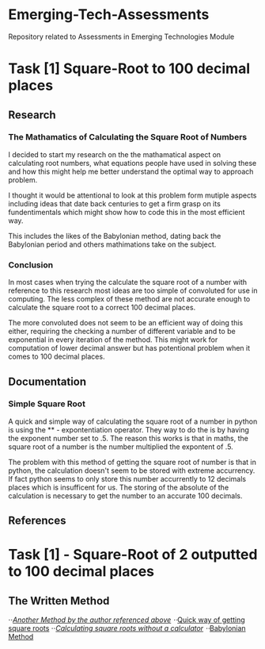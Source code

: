 # Emerging-Tech-Assessments
Repository related to Assessments in Emerging Technologies Module

# Task [1] Square-Root to 100 decimal places

## Research

### The Mathamatics of Calculating the Square Root of Numbers
I decided to start my research on the the mathamatical aspect on calculating root numbers, what equations people have used in solving these and how this might help me better understand the optimal way to approach problem.

I thought it would be attentional to look at this problem form mutiple aspects including ideas that date back centuries to get a firm grasp on its fundentimentals which might show  how to code this in the most efficient way.

This includes the likes of the Babylonian method, dating back the Babylonian period and others mathimations take on the subject.


### Conclusion
In most cases when trying the calculate the square root of a number with reference to this research most ideas are too simple of convoluted for use in computing.
The less complex of these method are not accurate enough to calculate the square root to a correct 100 decimal places.

The more convoluted does not seem to be an efficient way of doing this either, requiring the checking a number of different variable and to be exponential in every iteration of the method. This might work for computation of lower decimal answer but has potentional problem when it comes to 100 decimal places.

## Documentation
### Simple Square Root
A quick and simple way of calculating the square root of a number in python is using the ** - expontentiation operator.  They way to do the is by having the exponent number set to .5.  The reason this works is that in maths, the square root of a number is the number multiplied the expontent of .5.

The problem with this method of getting the square root of number is that in python, the calculation doesn't seem to be stored with extreme accurrency.  If fact python seems to only store this number accurrently to 12 decimals places which is insufficent for us.  The storing of the absolute of the calculation is necessary to get the number to an accurate 100 decimals.

## References

# Task [1] - Square-Root of 2 outputted to 100 decimal places
## The Written Method
⋅⋅*[Another Method by the author referenced above](https://mathlesstraveled.com/2009/06/11/square-roots-with-pencil-and-paper-method-2/)
⋅⋅*[Quick way of getting square roots](https://www.youtube.com/watch?v=PJHtqMjrStk)
⋅⋅*[Calculating square roots without a calculator](https://www.youtube.com/watch?v=uIrjN2Onn8M)
⋅⋅*[Babylonian Method](https://mathlesstraveled.com/2009/05/18/square-roots-with-pencil-and-paper-the-babylonian-method/)
